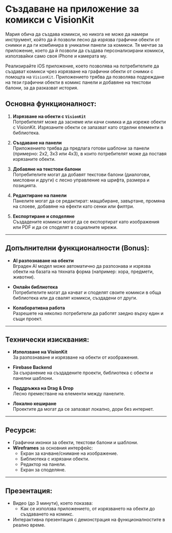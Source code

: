 # Създаване на приложение за комикси с VisionKit


Мария обича да създава комикси, но никога не може да намери инструмент, който да й позволи лесно да изрязва графични обекти от снимки и да ги комбинира в уникални панели за комикси. Тя мечтае за приложение, което да й позволи да създава персонализирани комикси, използвайки само своя iPhone и камерата му.

Реализирайте iOS приложение, което позволява на потребителите да създават комикси чрез изрязване на графични обекти от снимки с помощта на `VisionKit`. Приложението трябва да позволява подреждане на тези графични обекти в комикс панели и добавяне на текстови балони, за да разказват история.

Основна функционалност:
-----------------------

1.  **Изрязване на обекти с `VisionKit`**  
    Потребителят може да заснеме или качи снимка и да изреже обекти с VisionKit. Изрязаните обекти се запазват като отделни елементи в библиотека.
    
2.  **Създаване на панели**  
    Приложението трябва да предлага готови шаблони за панели (примерно: 2x2, 3x3 или 4x3), в които потребителят може да поставя изрязаните обекти.
    
3.  **Добавяне на текстови балони**  
    Потребителите могат да добавят текстови балони (диалогови, мисловни и други) с лесно управление на шрифта, размера и позицията.
    
4.  **Редактиране на панели**  
    Панелите могат да се редактират: мащабиране, завъртане, промяна на слоеве, добавяне на ефекти като сенки или филтри.
    
5.  **Експортиране и споделяне**  
    Създадените комикси могат да се експортират като изображения или PDF и да се споделят в социалните мрежи.
    

* * *

Допълнителни функционалности (Bonus):
-------------------------------------

*   **AI разпознаване на обекти**  
    Вграден AI модел може автоматично да разпознава и изрязва обекти на базата на тяхната форма (например: хора, предмети, животни).
    
*   **Онлайн библиотека**  
    Потребителите могат да качват и споделят своите комикси в обща библиотека или да свалят комикси, създадени от други.
    
*   **Колаборативна работа**  
    Разрешете на няколко потребители да работят заедно върху един и същи проект.
    

* * *

Технически изисквания:
----------------------

*   **Използване на VisionKit**  
    За разпознаване и изрязване на обекти от изображения.
    
*   **Firebase Backend**  
    За съхранение на създадените проекти, библиотека с обекти и панелни шаблони.
    
*   **Поддръжка на Drag & Drop**  
    Лесно преместване на елементи между панелите.
    
*   **Локално кеширане**  
    Проектите да могат да се запазват локално, дори без интернет.
    

* * *

Ресурси:
--------

*   Графични иконки за обекти, текстови балони и шаблони.
*   **Wireframes** за основния интерфейс:
    *   Екран за качване/снимане на изображение.
    *   Библиотека с изрязани обекти.
    *   Редактор на панели.
    *   Екран за споделяне.

* * *

Презентация:
------------
*   Видео (до 3 минути), което показва:  
    *   Kак се използва приложението, от изрязването на обекти до създаването на комикс.
*   Интерактивна презентация с демонстрация на функционалностите в реално време.